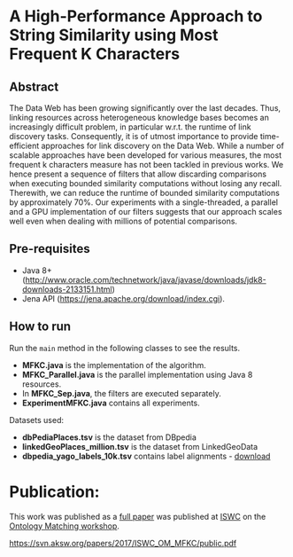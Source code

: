 # A High-Performance Approach to String Similarity using Most Frequent K Characters

## Abstract

The Data Web has been growing significantly over the last decades. Thus, linking resources across heterogeneous knowledge bases becomes an increasingly difficult problem, in particular w.r.t. the runtime of link discovery tasks. Consequently, it is of utmost importance to provide time-efficient approaches for link discovery on the Data Web. While a number of scalable approaches have been developed for various measures, the most frequent k characters measure has not been tackled in previous works. We hence present a sequence of filters that allow discarding comparisons when executing bounded similarity computations without losing any recall. Therewith, we can reduce the runtime of bounded similarity computations by approximately 70%.  Our experiments with a single-threaded, a parallel and a GPU implementation of our filters suggests that our approach scales well even when dealing with millions of potential comparisons.

## Pre-requisites

* Java 8+ (http://www.oracle.com/technetwork/java/javase/downloads/jdk8-downloads-2133151.html)
* Jena API (https://jena.apache.org/download/index.cgi).

## How to run

Run the `main` method in the following classes to see the results.

* **MFKC.java** is the implementation of the algorithm.
* **MFKC_Parallel.java** is the parallel implementation using Java 8 resources.
* In **MFKC_Sep.java**, the filters are executed separately.
* **ExperimentMFKC.java** contains all experiments.

Datasets used:

* **dbPediaPlaces.tsv** is the dataset from DBpedia
* **linkedGeoPlaces_million.tsv** is the dataset from LinkedGeoData
* **dbpedia_yago_labels_10k.tsv** contains label alignments - [download](https://s3.eu-central-1.amazonaws.com/tommaso-soru/files/dbpedia_yago_labels_10k.tsv)

# Publication:
This work was published as a [full paper](https://svn.aksw.org/papers/2017/ISWC_OM_MFKC/public.pdf) was published at [ISWC](https://iswc2017.semanticweb.org/) on the [Ontology Matching workshop](http://om2017.ontologymatching.org/).

https://svn.aksw.org/papers/2017/ISWC_OM_MFKC/public.pdf

